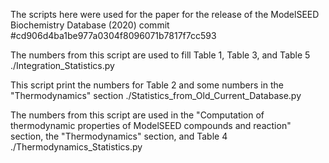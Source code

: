 The scripts here were used for the paper for the release of the ModelSEED Biochemistry Database (2020)
commit #cd906d4ba1be977a0304f8096071b7817f7cc593

The numbers from this script are used to fill Table 1, Table 3, and Table 5
./Integration_Statistics.py

This script print the numbers for Table 2 and some numbers in the "Thermodynamics" section
./Statistics_from_Old_Current_Database.py

The numbers from this script are used in the "Computation of thermodynamic properties of ModelSEED compounds and reaction" section, the "Thermodynamics" section, and Table 4
./Thermodynamics_Statistics.py